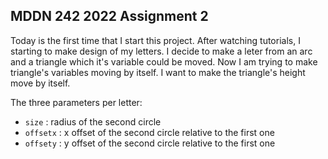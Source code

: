 ## MDDN 242 2022 Assignment 2

 Today is the first time that I start this project. After watching tutorials, I starting to make design of my letters. I decide to make a leter from an arc and a triangle which it's variable could be moved. Now I am trying to make triangle's variables moving by itself. I want to make the triangle's height move by itself.

The three parameters per letter:
  * `size` : radius of the second circle
  * `offsetx` : x offset of the second circle relative to the first one
  * `offsety` : y offset of the second circle relative to the first one
